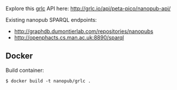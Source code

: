 Explore this [grlc](http://grlc.io/) API here:
http://grlc.io/api/peta-pico/nanopub-api/

Existing nanopub SPARQL endpoints:

- http://graphdb.dumontierlab.com/repositories/nanopubs
- http://openphacts.cs.man.ac.uk:8890/sparql

## Docker

Build container:

    $ docker build -t nanopub/grlc .
